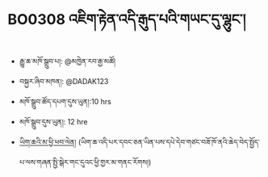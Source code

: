 # BO0308 འཇིག་རྟེན་འདི་རྒུད་པའི་གཡང་དུ་ལྷུང་།
- རྒྱུ་ཆ་མཁོ་སྒྲུབ་པ།: @མཁྱེན་རབ་རྒྱ་མཚོ།
- བསྐྱར་ཞིབ་མཁན།: @DADAK123
- མཁོ་སྒྲུབ་ཚོད་དཔག་དུས་ཡུན།:10 hrs
- མཁོ་སྒྲུབ་དུས་ཡུན།: 12 hre
- [ཡིག་ཆའི་མ་ཕྱི་ཕབ་ལེན།](https://github.com/MonlamAI/BO0308/releases/download/308/default.pdf)
(ཡིག་ཆ་འདི་པར་དབང་ཅན་ཡིན་པས་དཔེ་དེབ་གཙང་བཟོ་ཁོ་ནའི་ཆེད་བེད་སྤྱོད་པ་ལས་གཞན་སྤྱི་སྒེར་གང་དུའང་ཕྱི་གྱར་མ་གནང་རོགས།)

